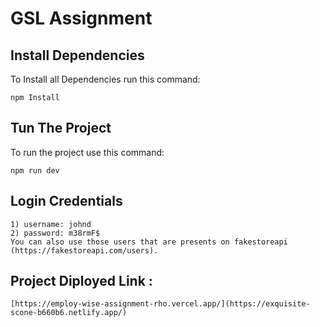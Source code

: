 # GSL Assignment

## Install Dependencies

To Install all Dependencies run this command:
    
    npm Install

## Tun The Project

To run the project use this command:

    npm run dev

## Login Credentials
    
    1) username: johnd
    2) password: m38rmF$
    You can also use those users that are presents on fakestoreapi (https://fakestoreapi.com/users).

## Project Diployed Link :

    [https://employ-wise-assignment-rho.vercel.app/](https://exquisite-scone-b660b6.netlify.app/)
